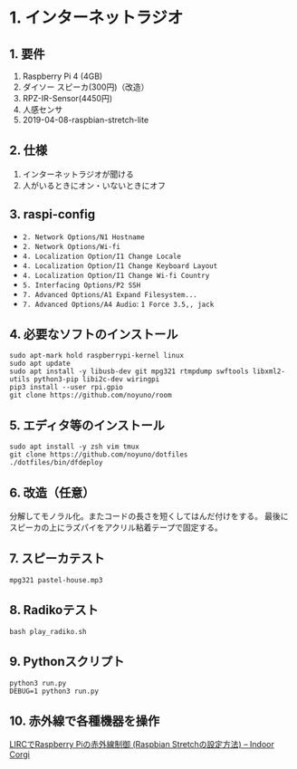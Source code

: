 # 1. インターネットラジオ

## 1. 要件

1. Raspberry Pi 4 (4GB)
2. ダイソー スピーカ(300円)（改造）
5. RPZ-IR-Sensor(4450円)
6. 人感センサ
7. 2019-04-08-raspbian-stretch-lite

## 2. 仕様

1. インターネットラジオが聞ける
4. 人がいるときにオン・いないときにオフ

## 3. raspi-config

- `2. Network Options/N1 Hostname`
- `2. Network Options/Wi-fi`
- `4. Localization Option/I1 Change Locale`
- `4. Localization Option/I1 Change Keyboard Layout`
- `4. Localization Option/I1 Change Wi-fi Country`
- `5. Interfacing Options/P2 SSH`
- `7. Advanced Options/A1 Expand Filesystem...`
- `7. Advanced Options/A4 Audio`: `1 Force 3.5,, jack`

## 4. 必要なソフトのインストール

~~~
sudo apt-mark hold raspberrypi-kernel linux
sudo apt update
sudo apt install -y libusb-dev git mpg321 rtmpdump swftools libxml2-utils python3-pip libi2c-dev wiringpi
pip3 install --user rpi.gpio
git clone https://github.com/noyuno/room
~~~

## 5. エディタ等のインストール

~~~
sudo apt install -y zsh vim tmux
git clone https://github.com/noyuno/dotfiles
./dotfiles/bin/dfdeploy
~~~

## 6. 改造（任意）

分解してモノラル化。またコードの長さを短くしてはんだ付けをする。
最後にスピーカの上にラズパイをアクリル粘着テープで固定する。


## 7. スピーカテスト

~~~
mpg321 pastel-house.mp3
~~~

## 8. Radikoテスト

~~~
bash play_radiko.sh
~~~

## 9. Pythonスクリプト

~~~
python3 run.py
DEBUG=1 python3 run.py
~~~

## 10. 赤外線で各種機器を操作

[LIRCでRaspberry Piの赤外線制御 (Raspbian Stretchの設定方法) – Indoor Corgi](https://www.indoorcorgielec.com/resources/%e5%bf%9c%e7%94%a8%e4%be%8b/lirc%e3%81%a7rpitph-monitor-rpz-ir-sensor%e3%81%ae%e8%b5%a4%e5%a4%96%e7%b7%9a%e5%88%b6%e5%be%a1/lirc%e3%81%a7rpitph-monitor-rpz-ir-sensor%e3%81%ae%e8%b5%a4%e5%a4%96%e7%b7%9a%e5%88%b6%e5%be%a1-stretch/)

